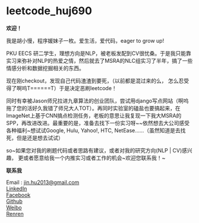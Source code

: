 leetcode_huj690
===============

<strong>欢迎！</strong>

我是胡小慢，程序媛妹子一枚。爱生活，爱代码，eager to grow up!

PKU EECS 研二学生，理想方向是NLP，被老板发配到CV很忧桑。于是我只能靠实习来弥补对NLP的热爱之情，然后就去了MSRA的NLC组实习了半年，搞了一些情感分析和数据挖掘相关的东西。

现在刚checkout，发现自己代码渣渣到要死，（以前都是混过来的么， 怎么忍受得了啊呜T======T）于是决定恶刷leetcode！

同时有幸被Jason师兄拉进九章算法的创业团队，尝试用django写点网站（啊呜拖了您的活好久我错了师兄大人TOT）。再同时实验室的磕盐也要搞起来，在ImageNet上基于CNN搞点检测任务，老板的意思让我复现一下我大MSRA的SPP，再改进改进。最重要的是，准备去找下一份实习呀~~依然想去大公司感受各种福利~想试试Google, Hulu, Yahoo!, HTC, NetEase……（虽然知道是去找死，但是还是想去试试）

so~如果您对我的刷题代码或者思路有建议，或者对我的研究方向(NLP | CV)感兴趣， 更或者愿意给我一个内推实习或者工作的机会~欢迎您联系我！~

 

<strong>联系我</strong>

Email : jin.hu2013@gmail.com<br>
<a href = "http://cn.linkedin.com/in/huj690/">LinkedIn</a><br>
<a href = "http://facebook.com/huj690">Facebook</a><br>
<a href = "http://github.com/huj690">Github</a><br>
<a href = "http://weibo.com/huj690">Weibo</a><br>
<a href = "http://renren.com/huj690">Renren</a>
